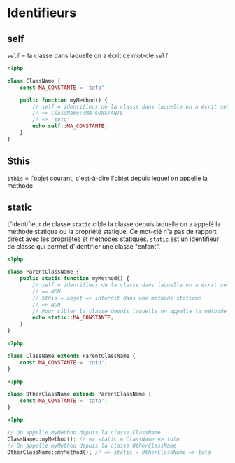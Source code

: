 # Identifieurs 

## self

`self` = la classe dans laquelle on a écrit ce mot-clé `self`

```php
<?php

class ClassName {
    const MA_CONSTANTE = 'toto';

    public function myMethod() {
        // self = identifieur de la classe dans laquelle on a écrit self => ClassName
        // => ClassName::MA_CONSTANTE
        // => 'toto'
        echo self::MA_CONSTANTE;
    }
}

```

## $this

`$this` = l'objet courant, c'est-à-dire l'objet depuis lequel on appelle la méthode

## static

L'identifieur de classe `static` cible la classe depuis laquelle on a appelé la méthode statique ou la propriété statique.
Ce mot-clé n'a pas de rapport direct avec les propriétés et méthodes statiques.
`static` est un identifieur de classe qui permet d'identifier une classe "enfant".

```php
<?php

class ParentClassName {
    public static function myMethod() {
        // self = identifieur de la classe dans laquelle on a écrit self => ParentClassName
        // => NON
        // $this = objet => interdit dans une méthode statique
        // => NON
        // Pour cibler la classe depuis laquelle on appelle la méthode : static
        echo static::MA_CONSTANTE;
    }
}

```

```php
<?php

class ClassName extends ParentClassName {
    const MA_CONSTANTE = 'toto';
}
```

```php
<?php

class OtherClassName extends ParentClassName {
    const MA_CONSTANTE = 'tata';
}
```

```php
<?php

// On appelle myMethod depuis la classe ClassName
ClassName::myMethod(); // => static = ClassName => toto
// On appelle myMethod depuis la classe OtherClassName
OtherClassName::myMethod(); // => static = OtherClassName => tata

```
